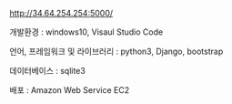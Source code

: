http://34.64.254.254:5000/

개발환경 : windows10, Visaul Studio Code

언어, 프레임워크 및 라이브러리 : python3, Django, bootstrap

데이터베이스 : sqlite3

배포 : Amazon Web Service EC2
